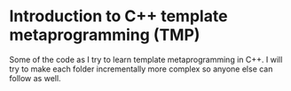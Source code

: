 # Introduction to C++ template metaprogramming (TMP)

Some of the code as I try to learn template metaprogramming in C++.
I will try to make each folder incrementally more complex so anyone else can follow as well.
